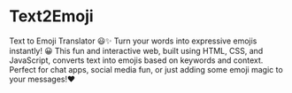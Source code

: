 # Text2Emoji
Text to Emoji Translator 😃✨ Turn your words into expressive emojis instantly! 😀 This fun and interactive web, built using HTML, CSS, and JavaScript, converts text into emojis based on keywords and context. Perfect for chat apps, social media fun, or just adding some emoji magic to your messages!❤️
